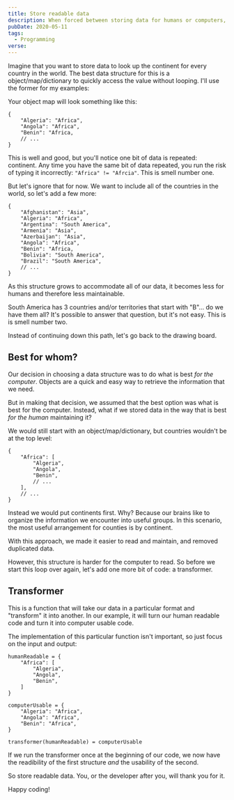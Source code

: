 ```yaml
---
title: Store readable data
description: When forced between storing data for humans or computers, choose the former.
pubDate: 2020-05-11
tags:
  - Programming
verse:
---
```


Imagine that you want to store data to look up the continent for every country in the world. The best data structure for this is a object/map/dictionary to quickly access the value without looping. I'll use the former for my examples:

Your object map will look something like this:

```
{
    "Algeria": "Africa",
    "Angola": "Africa",
    "Benin": "Africa,
    // ...
}
```

This is well and good, but you'll notice one bit of data is repeated: continent. Any time you have the same bit of data repeated, you run the risk of typing it incorrectly: `"Africa" != "Afrcia"`. This is smell number one.

But let's ignore that for now. We want to include all of the countries in the world, so let's add a few more:

```
{
    "Afghanistan": "Asia",
    "Algeria": "Africa",
    "Argentina": "South America",
    "Armenia": "Asia",
    "Azerbaijan": "Asia",
    "Angola": "Africa",
    "Benin": "Africa,
    "Bolivia": "South America",
    "Brazil": "South America",
    // ...
}
```

As this structure grows to accommodate all of our data, it becomes less for humans and therefore less maintainable.

South America has 3 countries and/or territories that start with "B"... do we have them all? It's possible to answer that question, but it's not easy. This is is smell number two.

Instead of continuing down this path, let's go back to the drawing board.

## Best for whom?

Our decision in choosing a data structure was to do what is best _for the computer_. Objects are a quick and easy way to retrieve the information that we need.

But in making that decision, we assumed that the best option was what is best for the computer. Instead, what if we stored data in the way that is best _for the human_ maintaining it?

We would still start with an object/map/dictionary, but countries wouldn't be at the top level:

```
{
    "Africa": [
        "Algeria",
        "Angola",
        "Benin",
        // ...
    ],
    // ...
}
```

Instead we would put continents first. Why? Because our brains like to organize the information we encounter into useful groups. In this scenario, the most useful arrangement for counties is by continent.

With this approach, we made it easier to read and maintain, and removed duplicated data.

However, this structure is harder for the computer to read. So before we start this loop over again, let's add one more bit of code: a transformer.

## Transformer

This is a function that will take our data in a particular format and "transform" it into another. In our example, it will turn our human readable code and turn it into computer usable code.

The implementation of this particular function isn't important, so just focus on the input and output:

```
humanReadable = {
    "Africa": [
        "Algeria",
        "Angola",
        "Benin",
    ]
}

computerUsable = {
    "Algeria": "Africa",
    "Angola": "Africa",
    "Benin": "Africa",
}

transformer(humanReadable) = computerUsable
```

If we run the transformer once at the beginning of our code, we now have the readibility of the first structure _and_ the usability of the second.

So store readable data. You, or the developer after you, will thank you for it.

Happy coding!
